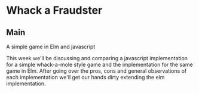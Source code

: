 # Whack a Fraudster

## Main

A simple game in Elm and javascript

This week we'll be discussing and comparing a javascript implementation for a simple whack-a-mole style game and the implementation for the same game in Elm. After going over the pros, cons and general observations of each implementation we'll get our hands dirty extending the elm implementation.
